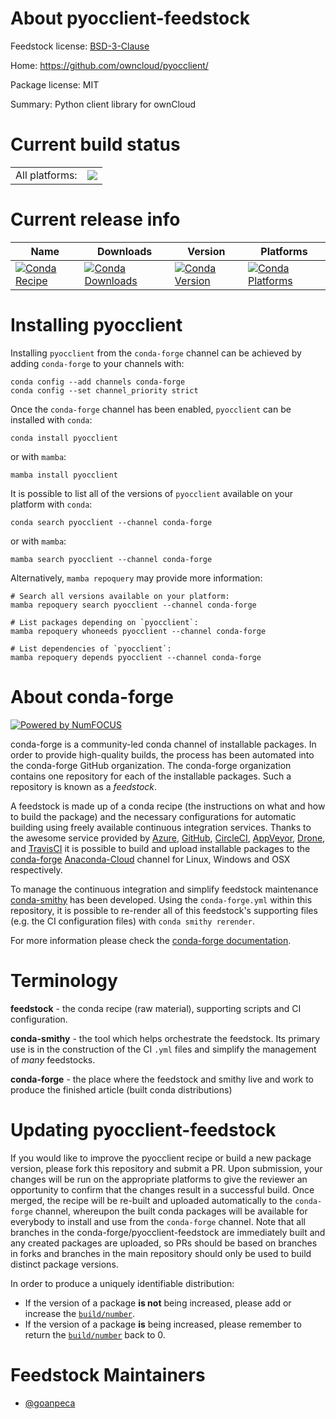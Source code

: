 About pyocclient-feedstock
==========================

Feedstock license: [BSD-3-Clause](https://github.com/conda-forge/pyocclient-feedstock/blob/main/LICENSE.txt)

Home: https://github.com/owncloud/pyocclient/

Package license: MIT

Summary: Python client library for ownCloud

Current build status
====================


<table><tr><td>All platforms:</td>
    <td>
      <a href="https://dev.azure.com/conda-forge/feedstock-builds/_build/latest?definitionId=19250&branchName=main">
        <img src="https://dev.azure.com/conda-forge/feedstock-builds/_apis/build/status/pyocclient-feedstock?branchName=main">
      </a>
    </td>
  </tr>
</table>

Current release info
====================

| Name | Downloads | Version | Platforms |
| --- | --- | --- | --- |
| [![Conda Recipe](https://img.shields.io/badge/recipe-pyocclient-green.svg)](https://anaconda.org/conda-forge/pyocclient) | [![Conda Downloads](https://img.shields.io/conda/dn/conda-forge/pyocclient.svg)](https://anaconda.org/conda-forge/pyocclient) | [![Conda Version](https://img.shields.io/conda/vn/conda-forge/pyocclient.svg)](https://anaconda.org/conda-forge/pyocclient) | [![Conda Platforms](https://img.shields.io/conda/pn/conda-forge/pyocclient.svg)](https://anaconda.org/conda-forge/pyocclient) |

Installing pyocclient
=====================

Installing `pyocclient` from the `conda-forge` channel can be achieved by adding `conda-forge` to your channels with:

```
conda config --add channels conda-forge
conda config --set channel_priority strict
```

Once the `conda-forge` channel has been enabled, `pyocclient` can be installed with `conda`:

```
conda install pyocclient
```

or with `mamba`:

```
mamba install pyocclient
```

It is possible to list all of the versions of `pyocclient` available on your platform with `conda`:

```
conda search pyocclient --channel conda-forge
```

or with `mamba`:

```
mamba search pyocclient --channel conda-forge
```

Alternatively, `mamba repoquery` may provide more information:

```
# Search all versions available on your platform:
mamba repoquery search pyocclient --channel conda-forge

# List packages depending on `pyocclient`:
mamba repoquery whoneeds pyocclient --channel conda-forge

# List dependencies of `pyocclient`:
mamba repoquery depends pyocclient --channel conda-forge
```


About conda-forge
=================

[![Powered by
NumFOCUS](https://img.shields.io/badge/powered%20by-NumFOCUS-orange.svg?style=flat&colorA=E1523D&colorB=007D8A)](https://numfocus.org)

conda-forge is a community-led conda channel of installable packages.
In order to provide high-quality builds, the process has been automated into the
conda-forge GitHub organization. The conda-forge organization contains one repository
for each of the installable packages. Such a repository is known as a *feedstock*.

A feedstock is made up of a conda recipe (the instructions on what and how to build
the package) and the necessary configurations for automatic building using freely
available continuous integration services. Thanks to the awesome service provided by
[Azure](https://azure.microsoft.com/en-us/services/devops/), [GitHub](https://github.com/),
[CircleCI](https://circleci.com/), [AppVeyor](https://www.appveyor.com/),
[Drone](https://cloud.drone.io/welcome), and [TravisCI](https://travis-ci.com/)
it is possible to build and upload installable packages to the
[conda-forge](https://anaconda.org/conda-forge) [Anaconda-Cloud](https://anaconda.org/)
channel for Linux, Windows and OSX respectively.

To manage the continuous integration and simplify feedstock maintenance
[conda-smithy](https://github.com/conda-forge/conda-smithy) has been developed.
Using the ``conda-forge.yml`` within this repository, it is possible to re-render all of
this feedstock's supporting files (e.g. the CI configuration files) with ``conda smithy rerender``.

For more information please check the [conda-forge documentation](https://conda-forge.org/docs/).

Terminology
===========

**feedstock** - the conda recipe (raw material), supporting scripts and CI configuration.

**conda-smithy** - the tool which helps orchestrate the feedstock.
                   Its primary use is in the construction of the CI ``.yml`` files
                   and simplify the management of *many* feedstocks.

**conda-forge** - the place where the feedstock and smithy live and work to
                  produce the finished article (built conda distributions)


Updating pyocclient-feedstock
=============================

If you would like to improve the pyocclient recipe or build a new
package version, please fork this repository and submit a PR. Upon submission,
your changes will be run on the appropriate platforms to give the reviewer an
opportunity to confirm that the changes result in a successful build. Once
merged, the recipe will be re-built and uploaded automatically to the
`conda-forge` channel, whereupon the built conda packages will be available for
everybody to install and use from the `conda-forge` channel.
Note that all branches in the conda-forge/pyocclient-feedstock are
immediately built and any created packages are uploaded, so PRs should be based
on branches in forks and branches in the main repository should only be used to
build distinct package versions.

In order to produce a uniquely identifiable distribution:
 * If the version of a package **is not** being increased, please add or increase
   the [``build/number``](https://docs.conda.io/projects/conda-build/en/latest/resources/define-metadata.html#build-number-and-string).
 * If the version of a package **is** being increased, please remember to return
   the [``build/number``](https://docs.conda.io/projects/conda-build/en/latest/resources/define-metadata.html#build-number-and-string)
   back to 0.

Feedstock Maintainers
=====================

* [@goanpeca](https://github.com/goanpeca/)

